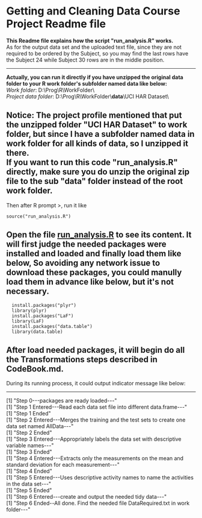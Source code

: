 Getting and Cleaning Data Course Project Readme file   
==================   
**This Readme file explains how the script "run_analysis.R" works.**   
As for the output data set and the uploaded text file, since they are not required to be ordered by the Subject, so you may find the last rows have the Subject 24 while Subject 30 rows are in the middle position.     
*******

**Actually, you can run it directly if you have unzipped the original data folder to your R work folder's subfolder named data like below:**   
*Work folder*:	D:\Prog\R\WorkFolder\   
*Project data folder*: 	 	D:\Prog\R\WorkFolder\\**data**\\UCI HAR Dataset\   
   
**Notice**: The project profile mentioned that put the unzipped folder "UCI HAR Dataset" to work folder, but since I have a subfolder named **data** in work folder for all kinds of data, so I unzipped it there.   
If you want to run this code "run_analysis.R" directly, make sure you do unzip the original zip file to the sub "data" folder instead of the root work folder.   
-----------------------------------

Then after R prompt >, run it like    
```
source("run_analysis.R")   
```
Open the file [run_analysis.R](https://github.com/DavidMzq/GettingCleaningDataCourseProject/blob/master/run_analysis.R) to see its content.
It will first judge the needed packages were installed and loaded and finally load them like below, So avoiding any network issue to download these packages, you could manully load them in advance like below, but it's not necessary.   
-----------------------------------
```
  install.packages("plyr")   
  library(plyr)   
  install.packages("LaF")   
  library(LaF)   
  install.packages("data.table")   
  library(data.table)   
```
After load needed packages, it will begin do all the Transformations steps described in CodeBook.md.   
-----------------------------------
During its running process, it could output indicator message like below:   
*******
[1] "Step 0---packages are ready loaded---"   
[1] "Step 1 Entered---Read each data set file into different data.frame---"   
[1] "Step 1 Ended"   
[1] "Step 2 Entered---Merges the training and the test sets to create one data set named AllData---"   
[1] "Step 2 Ended"   
[1] "Step 3 Entered---Appropriately labels the data set with descriptive variable names---"   
[1] "Step 3 Ended"   
[1] "Step 4 Entered---Extracts only the measurements on the mean and standard deviation for each measurement---"   
[1] "Step 4 Ended"   
[1] "Step 5 Entered---Uses descriptive activity names to name the activities in the data set---"   
[1] "Step 5 Ended"   
[1] "Step 6 Entered---create and output the needed tidy data---"   
[1] "Step 6 Ended--All done. Find the needed file DataRequired.txt in work folder---"   
   


   
